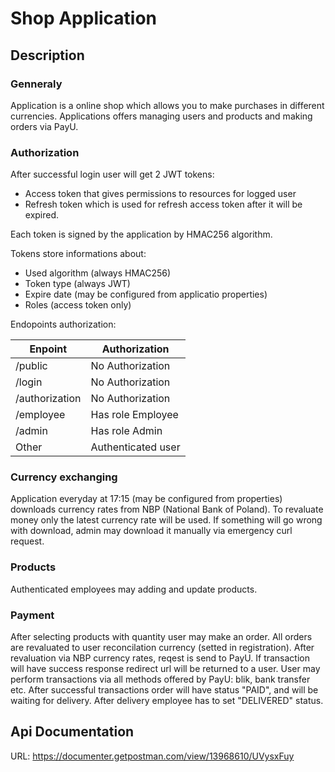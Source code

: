 # Shop Application

## Description

### Genneraly

Application is a online shop which allows you to make purchases in different currencies. Applications offers managing users and products and making orders via PayU.

### Authorization

After successful login user will get 2 JWT tokens:
 - Access token that gives permissions to resources for logged user
 - Refresh token which is used for refresh access token after it will be expired.

Each token is signed by the application by HMAC256 algorithm.

Tokens store informations about:
- Used algorithm (always HMAC256)
- Token type (always JWT)
- Expire date (may be configured from applicatio properties)
- Roles (access token only)

Endopoints authorization:

Enpoint | Authorization
--- | --- 
/public | No Authorization
/login | No Authorization
/authorization | No Authorization
/employee | Has role Employee
/admin | Has role Admin
Other | Authenticated user


### Currency exchanging

Application everyday at 17:15 (may be configured from properties) downloads currency rates from NBP (National Bank of Poland). To revaluate money only the latest currency rate will be used. If something will go wrong with download, admin may download it manually via emergency curl request.

### Products

Authenticated employees may adding and update products.

### Payment

After selecting products with quantity user may make an order. All orders are revaluated to user reconcilation currency (setted in registration). After revaluation via NBP currency rates, reqest is send to PayU. If transaction will have success response redirect url will be returned to a user. User may perform transactions via all methods offered by PayU: blik, bank transfer etc. After successful transactions order will have status "PAID", and will be waiting for delivery. After delivery employee has to set "DELIVERED" status.

## Api Documentation
 URL: https://documenter.getpostman.com/view/13968610/UVysxFuy
